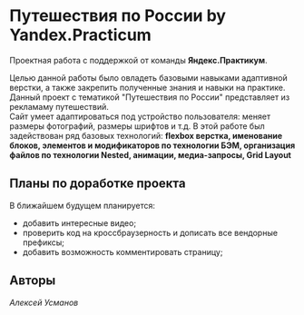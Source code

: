 # Путешествия по России by Yandex.Practicum

Проектная работа с поддержкой от команды **Яндекс.Практикум**.  
  
Целью данной работы было овладеть базовыми навыками адаптивной верстки, а также закрепить полученные знания и навыки на практике.  
Данный проект с тематикой "Путешествия по России" представляет из рекламаму путешествий.  
Сайт умеет адаптироваться под устройство пользователя: меняет размеры фотографий, размеры шрифтов и т.д.
В этой работе был задействован ряд базовых технологий: **flexbox верстка, именование блоков, элементов и модификаторов по технологии БЭМ, организация файлов по технологии Nested, анимации, медиа-запросы, Grid Layout**   
## Планы по доработке проекта  
В ближайшем будущем планируется:  
* добавить интересные видео;  
* проверить код на кроссбраузерность и дописать все вендорные префиксы;
* добавить возможность комментировать страницу;  
## Авторы  
*Алексей Усманов* 